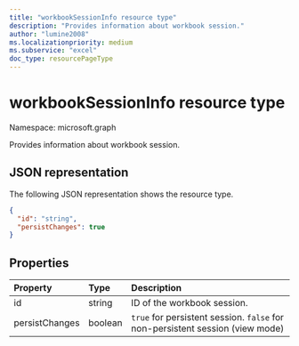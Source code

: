 ```yaml
---
title: "workbookSessionInfo resource type"
description: "Provides information about workbook session."
author: "lumine2008"
ms.localizationpriority: medium
ms.subservice: "excel"
doc_type: resourcePageType
---
```


# workbookSessionInfo resource type

Namespace: microsoft.graph

Provides information about workbook session.


## JSON representation

The following JSON representation shows the resource type.

<!-- {
  "blockType": "resource",
  "optionalProperties": [  ],
  "@odata.type": "microsoft.graph.workbookSessionInfo"
}-->

```json
{
  "id": "string",
  "persistChanges": true
}
```

## Properties

| Property | Type  | Description                               |
|:---------|:------|:------------------------------------------|
| id  | string | ID of the workbook session. |
| persistChanges | boolean |  `true` for persistent session. `false` for non-persistent session (view mode) |


